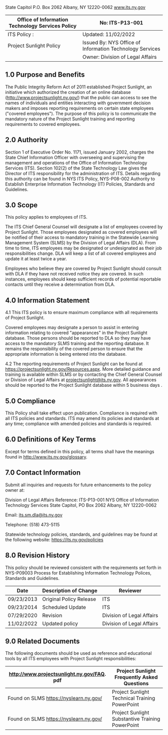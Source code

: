 
<!-- image -->

State Capitol P.O. Box 2062 Albany, NY 12220-0062 www.its.ny.gov


| Office of Information  Technology Services Policy   | No:  ITS-P13-001                                           |
|-----------------------------------------------------|------------------------------------------------------------|
| ITS Policy :                                        | Updated:  11/02/2022                                       |
| Project Sunlight Policy                             | Issued By:  NYS Office of Information  Technology Services |
|                                                     | Owner:  Division of Legal Affairs                          |

## 1.0 Purpose and Benefits

The Public Integrity Reform Act of 2011 established Project Sunlight, an initiative which authorized the creation of an online database (http://www.projectsunlight.ny.gov/) that the public can access to see the names of individuals and entities interacting with government decision makers and imposes reporting requirements on certain state employees ("covered employees"). The purpose of this policy is to communicate the mandatory nature of the Project Sunlight training and reporting requirements to covered employees.

## 2.0 Authority

Section 1 of Executive Order No. 1171, issued January 2002, charges the State Chief Information Officer with overseeing and supervising the management and operations of the Office of Information Technology Services (ITS). Section 102(2) of the State Technology Law gives the Director of ITS responsibility for the administration of ITS. Details regarding this authority can be found in NYS ITS Policy, NYS-P08-002 Authority to Establish Enterprise Information Technology (IT) Policies, Standards and Guidelines.

## 3.0 Scope

This policy applies to employees of ITS.

The ITS Chief General Counsel will designate a list of employees covered by Project Sunlight. Those employees designated as covered employees will be notified of their access to mandatory training in the Statewide Learning Management System (SLMS) by the Division of Legal Affairs (DLA). From time to time, ITS employees may be designated or undesignated as their job responsibilities change. DLA will keep a list of all covered employees and update it at least twice a year.

Employees who believe they are covered by Project Sunlight should consult with DLA if they have not received notice they are covered. In such instances, employees should keep sufficient records of potential reportable contacts until they receive a determination from DLA.

## 4.0 Information Statement

$^{ }$4.1 This ITS policy is to ensure maximum compliance with all requirements of Project Sunlight.

Covered employees may designate a person to assist in entering information relating to covered "appearances" in the Project Sunlight database. Those persons should be reported to DLA so they may have access to the mandatory SLMS training and the reporting database. It remains the responsibility of the covered person to ensure that the appropriate information is being entered into the database.

4.2 The reporting requirements of Project Sunlight can be found at https://projectsunlight.ny.gov/Resources.aspx. More detailed guidance and training is available within SLMS or by contacting the Chief General Counsel or Division of Legal Affairs at projectsunlight@its.ny.gov. All appearances should be reported to the Project Sunlight database within 5 business days .

## 5.0 Compliance

This Policy shall take effect upon publication. Compliance is required with all ITS policies and standards. ITS may amend its policies and standards at any time; compliance with amended policies and standards is required.

## 6.0 Definitions of Key Terms

Except for terms defined in this policy, all terms shall have the meanings found in http://www.its.ny.gov/glossary.

## 7.0 Contact Information

Submit all inquiries and requests for future enhancements to the policy owner at:

Division of Legal Affairs Reference: ITS-P13-001 NYS Office of Information Technology Services State Capitol, PO Box 2062 Albany, NY 12220-0062

Email: its.sm.dla@its.ny.gov

Telephone: (518) 473-5115

Statewide technology policies, standards, and guidelines may be found at the following website: https://its.ny.gov/policies

## 8.0 Revision History

This policy should be reviewed consistent with the requirements set forth in NYS-P09003 Process for Establishing Information Technology Polices, Standards and Guidelines.


| Date       | Description of Change   | Reviewer                   |
|------------|-------------------------|----------------------------|
| 09/23/2013 | Original Policy Release | ITS                        |
| 09/23/2014 | Scheduled Update        | ITS                        |
| 07/29/2020 | Revision                | Division of Legal  Affairs |
| 11/02/2022 | Updated policy          | Division of Legal  Affairs |

## 9.0 Related Documents

The following documents should be used as reference and educational tools by all ITS employees with Project Sunlight responsibilities:


| http://www.projectsunlight.ny.gov/FAQ. pdf   | Project Sunlight Frequently Asked  Questions      |
|----------------------------------------------|---------------------------------------------------|
| Found on SLMS  https://nyslearn.ny.gov/      | Project Sunlight Technical Training  PowerPoint   |
| Found on SLMS  https://nyslearn.ny.gov/      | Project Sunlight Substantive Training  PowerPoint |